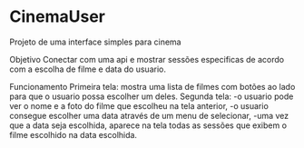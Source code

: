 # CinemaUser

Projeto de uma interface simples para cinema   


Objetivo
Conectar com uma api e mostrar sessões especificas de acordo com a escolha de filme e data do usuario.

Funcionamento
Primeira tela: mostra uma lista de filmes com botões ao lado para que o usuario possa escolher um deles.
Segunda tela: 
-o usuario pode ver o nome e a foto do filme que escolheu na tela anterior,
-o usuario consegue escolher uma data através de um menu de selecionar,
-uma vez que a data seja escolhida, aparece na tela todas as sessões que exibem o filme escolhido na data escolhida.
